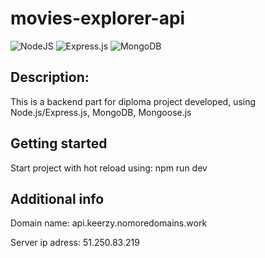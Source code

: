 # movies-explorer-api
![NodeJS](https://img.shields.io/badge/node.js-6DA55F?style=for-the-badge&logo=node.js&logoColor=white)
![Express.js](https://img.shields.io/badge/express.js-%23404d59.svg?style=for-the-badge&logo=express&logoColor=%2361DAFB)
![MongoDB](https://img.shields.io/badge/MongoDB-%234ea94b.svg?style=for-the-badge&logo=mongodb&logoColor=white)

## Description:

This is a backend part for diploma project developed, using Node.js/Express.js, MongoDB, Mongoose.js

## Getting started

Start project with hot reload using: npm run dev


## Additional info

Domain name: api.keerzy.nomoredomains.work

Server ip adress: 51.250.83.219
